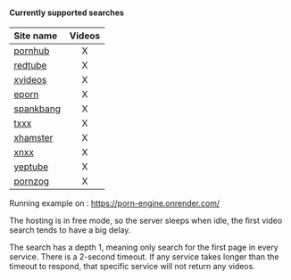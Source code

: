 #### Currently supported searches

| Site name                       | Videos |
|:--------------------------------|:------:|
| [pornhub](http://pornhub.com/)  |   X    |
| [redtube](https://redtube.com/) |   X    |
| [xvideos](http://xvideos.com/)  |   X    |
| [eporn](https://eporn.com/)     |   X    |
| [spankbang](https://spankbang.com/) | X |
| [txxx](https://txxx.com/)       |   X    |
| [xhamster](https://xhamster.com/)|  X    |
| [xnxx](https://xnxx.com/)       |   X    |
| [yeptube](https://yeptube.com/) |   X    |
| [pornzog](https://pornzog.com/) |   X    |

Running example on : https://porn-engine.onrender.com/

The hosting is in free mode, so the server sleeps when idle, the first video search tends to have a big delay.

The search has a depth 1, meaning only search for the first page in every service.
There is a 2-second timeout. If any service takes longer than the timeout to respond, that specific service will not return any videos.

